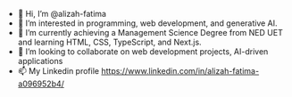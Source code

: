 - 👋 Hi, I’m @alizah-fatima
- 👀 I’m interested in programming, web development, and generative AI.
- 🌱 I’m currently achieving a Management Science Degree from NED UET and learning HTML, CSS, TypeScript, and Next.js.
- 💞️ I’m looking to collaborate on web development projects, AI-driven applications
- 📫 My Linkedin profile https://www.linkedin.com/in/alizah-fatima-a096952b4/


<!---
alizah-fatima/alizah-fatima is a ✨ special ✨ repository because its `README.md` (this file) appears on your GitHub profile.
You can click the Preview link to take a look at your changes.
--->

